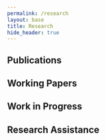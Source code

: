 ```yaml
---
permalink: /research
layout: base
title: Research
hide_header: true
---
```


<h2 class="post-title">Publications</h2>

<h2 class="post-title">Working Papers</h2>

<h2 class="post-title">Work in Progress </h2>

<h2 class="post-title">Research Assistance </h2>
